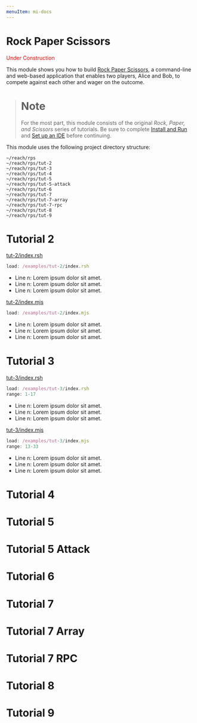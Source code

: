 ```yaml
---
menuItem: mi-docs
---
```


# Rock Paper Scissors

<span style="color:red;">Under Construction</span>

This module shows you how to build [Rock Paper Scissors](https://github.com/hagenhaus/rock-paper-scissors), a command-line and web-based application that enables two players, Alice and Bob, to compete against each other and wager on the outcome.

> # Note
> For the most part, this module consists of the original *Rock, Paper, and Scissors* series of tutorials. Be sure to complete [Install and Run](/en/essentials/getting-started/install-and-run/) and [Set up an IDE](/en/essentials/getting-started/set-up-an-ide/) before continuing.

This module uses the following project directory structure:

``` nonum
~/reach/rps
~/reach/rps/tut-2
~/reach/rps/tut-3
~/reach/rps/tut-4
~/reach/rps/tut-5
~/reach/rps/tut-5-attack
~/reach/rps/tut-6
~/reach/rps/tut-7
~/reach/rps/tut-7-array
~/reach/rps/tut-7-rpc
~/reach/rps/tut-8
~/reach/rps/tut-9
```

# Tutorial 2

[tut-2/index.rsh](https://github.com/reach-sh/reach-lang/blob/master/examples/tut-2/index.rsh)

``` js
load: /examples/tut-2/index.rsh
```

* Line n: Lorem ipsum dolor sit amet.
* Line n: Lorem ipsum dolor sit amet.
* Line n: Lorem ipsum dolor sit amet.

[tut-2/index.mjs](https://github.com/reach-sh/reach-lang/blob/master/examples/tut-2/index.mjs)

``` js
load: /examples/tut-2/index.mjs
```

* Line n: Lorem ipsum dolor sit amet.
* Line n: Lorem ipsum dolor sit amet.
* Line n: Lorem ipsum dolor sit amet.

# Tutorial 3

[tut-3/index.rsh](https://github.com/reach-sh/reach-lang/blob/master/examples/tut-3/index.rsh)

``` js
load: /examples/tut-3/index.rsh
range: 1-17
```

* Line n: Lorem ipsum dolor sit amet.
* Line n: Lorem ipsum dolor sit amet.
* Line n: Lorem ipsum dolor sit amet.

[tut-3/index.mjs](https://github.com/reach-sh/reach-lang/blob/master/examples/tut-3/index.mjs)

``` js
load: /examples/tut-3/index.mjs
range: 13-33
```

* Line n: Lorem ipsum dolor sit amet.
* Line n: Lorem ipsum dolor sit amet.
* Line n: Lorem ipsum dolor sit amet.

# Tutorial 4

# Tutorial 5

# Tutorial 5 Attack

# Tutorial 6

# Tutorial 7

# Tutorial 7 Array

# Tutorial 7 RPC

# Tutorial 8

# Tutorial 9

